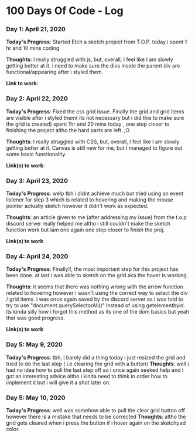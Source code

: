 # 100 Days Of Code - Log

### Day 1: April 21, 2020 
<!--##### (delete me or comment me out) -->

**Today's Progress**: Started Etch a sketch project from T.O.P. today i spent 1 hr and 10 mins coding

**Thoughts:** I really struggled with js, but, overall, I feel like I am slowly getting better at it. i need to make sure the divs inside the parent div are functional/appearing after i styled them.

**Link to work:** 

### Day 2: April 22, 2020 
<!--##### (delete me or comment me out) -->

**Today's Progress**: Fixed the css grid issue. Finally the grid and grid items are visible after i styled them( its not necessary but i did this to make sure the grid is created) spent 1hr and 20 mins today , one step closer to finishing the project altho the hard parts are left. ;O

**Thoughts**: I really struggled with CSS, but, overall, I feel like I am slowly getting better at it. Canvas is still new for me, but I managed to figure out some basic functionality.

**Link(s) to work**: 


### Day 3: April 23, 2020

**Today's Progress**: welp tbh i didnt achieve much but tried using an event listener for step 3 which is related to hovering and making the mouse pointer actually sketch however it didn't work as expected.

**Thoughts**: an article given to me (after addressing my issue) from the t.o.p discord server really helped me altho i still couldn't make the sketch function work but iam one again one step closer to finish the proj.

**Link(s) to work**

### Day 4: April 24, 2020

**Today's Progress**: Finally!!, the most important step for this project has been done. at last i was able to sketch on the grid aka the hover is working.

**Thoughts**: it seems that there was nothing wrong with the arrow function related to hovering however i wasn't using the correct way to select the div / grid items. i was once again saved by the discord server as i was told to try to use "document.querySelectorAll()" instead of using getelementbyid. its kinda silly how i forgot this method as its one of the dom basics but yeah that was good progress.

**Link(s) to work**

### Day 5: May 9, 2020

**Today's Progress**: tbh, i barely did a thing today i just resized the grid and tried to do the last step ( i.e clearing the grid with a button)
**Thoughts**: well i had no idea how to pull the last step off so i once again seeked help and i got an interesting advice altho i kinda need to think in order how to implement it but i will give it a shot later on.


### Day 5: May 10, 2020

**Today's Progress**: well was somehow able to pull the clear grid button off however there is a mistake that needs to be corrected
**Thoughts**: altho the grid gets cleared when i press the button if i hover again on the sketchpad color. 


